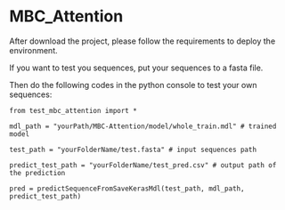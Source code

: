 # MBC_Attention

After download the project, please follow the requirements to deploy the environment.

If you want to test you sequences, put your sequences to a fasta file.

Then do the following codes in the python console to test your own sequences:

    from test_mbc_attention import *
    
    mdl_path = "yourPath/MBC-Attention/model/whole_train.mdl" # trained model 
    
    test_path = "yourFolderName/test.fasta" # input sequences path
    
    predict_test_path = "yourFolderName/test_pred.csv" # output path of the prediction
    
    pred = predictSequenceFromSaveKerasMdl(test_path, mdl_path, predict_test_path)

